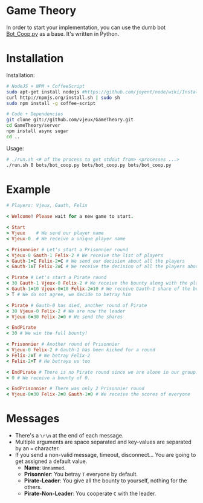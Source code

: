 Game Theory
===========

In order to start your implementation, you can use the dumb bot [Bot_Coop.py](https://github.com/vjeux/GameTheory/blob/master/bots/bot_coop.py) as a base. It's written in Python.

Installation
============

Installation:

```bash
# NodeJS + NPM + CoffeeScript
sudo apt-get install nodejs #https://github.com/joyent/node/wiki/Installing-Node.js-via-package-manager
curl http://npmjs.org/install.sh | sudo sh
sudo npm install -g coffee-script

# Code + Dependencies
git clone git://github.com/vjeux/GameTheory.git
cd GameTheory/server
npm install async sugar
cd ..
```

Usage:

```bash
# ./run.sh <# of the process to get stdout from> <processes ...>
./run.sh 0 bots/bot_coop.py bots/bot_coop.py bots/bot_coop.py
```

Example
=======

```ruby
# Players: Vjeux, Gauth, Felix

< Welcome! Please wait for a new game to start.

< Start
> Vjeux    # We send our player name
< Vjeux-0  # We receive a unique player name

< Prisonnier # Let's start a Prisonnier round
< Vjeux-0 Gauth-1 Felix-2 # We receive the list of players
> Gauth-1=C Felix-2=C # We send our decision about all the players
< Gauth-1=T Felix-2=C # We receive the decision of all the players about us

< Pirate # Let's start a Pirate round
< 30 Gauth-1 Vjeux-0 Felix-2 # We receive the bounty along with the players sorted by hierarchy
< Gauth-1=10 Vjeux-0=10 Felix-2=10 # We receive Gauth-1 share of the bounty
> T # We do not agree, we decide to betray him

< Pirate # Gauth-0 has died, another round of Pirate
< 30 Vjeux-0 Felix-2 # We are now the leader
> Vjeux-0=30 Felix-2=0 # We send the shares

< EndPirate
< 30 # We win the full bounty!

< Prisonnier # Another round of Prisonnier
< Vjeux-0 Felix-2 # Gauth-1 has been kicked for a round
> Felix-2=T # We betray Felix-2
< Felix-2=T # He betrays us too

< EndPirate # There is no Pirate round since we are alone in our group.
< 0 # We receive a bounty of 0.

< EndPrisonnier # There was only 2 Prisonnier round
< Vjeux-0=30 Felix-2=0 Gauth-1=0 # We receive the scores of everyone
```

Messages
========

* There's a ```\r\n``` at the end of each message.
* Multiple arguments are space separated and key-values are separated by an ```=``` character.
* If you send a non-valid message, timeout, disconnect... You are going to get assigned a default value.
  * **Name**: ```Unnammed```.
  * **Prisonnier**: You betray ```T``` everyone by default.
  * **Pirate-Leader**: You give all the bounty to yourself, nothing for the others.
  * **Pirate-Non-Leader**: You cooperate ```C``` with the leader.

